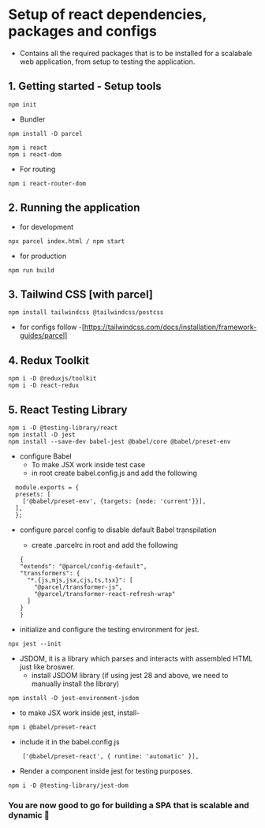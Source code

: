 # Setup of react dependencies, packages and configs

- Contains all the required packages that is to be installed for a scalabale web application, from setup to testing the application.

## 1.  Getting started - Setup tools
```
npm init
```
   - Bundler
```
npm install -D parcel
```
```                    
npm i react
npm i react-dom
```
  - For routing
```
npm i react-router-dom
```
              
## 2. Running the application
  - for development
```
npx parcel index.html / npm start
```
  - for production
```
npm run build                           
```

## 3. Tailwind CSS [with parcel]
```
npm install tailwindcss @tailwindcss/postcss
```
  -  for configs follow -[https://tailwindcss.com/docs/installation/framework-guides/parcel]

## 4. Redux Toolkit
```
npm i -D @reduxjs/toolkit
npm i -D react-redux
```

## 5. React Testing Library
```
npm i -D @testing-library/react
npm install -D jest
npm install --save-dev babel-jest @babel/core @babel/preset-env
  ```
- configure Babel
  - To make JSX work inside test case
  - in root create babel.config.js and add the following

```
  module.exports = {
  presets: [
    ['@babel/preset-env', {targets: {node: 'current'}}],
  ],
  };
  ```

- configure parcel config to disable default Babel transpilation
    - create .parcelrc in root and add the following
      
  ```
  {
  "extends": "@parcel/config-default",
  "transformers": {
    "*.{js,mjs,jsx,cjs,ts,tsx}": [
      "@parcel/transformer-js",
      "@parcel/transformer-react-refresh-wrap"
    ]
  }
  }
  ```

- initialize and configure the testing environment for jest.
```
npx jest --init
```

- JSDOM, it is a library which parses and interacts with assembled HTML just like broswer.
  - install JSDOM library (if using jest 28 and above, we need to manually install the library)
```
npm install -D jest-environment-jsdom
```

- to make JSX work inside jest, install-
```
npm i @babel/preset-react
```
- include it in the babel.config.js
```
    ['@babel/preset-react', { runtime: 'automatic' }],
```


- Render a component inside jest for testing purposes.
```
npm i -D @testing-library/jest-dom
```


### You are now good to go for building a SPA that is scalable and dynamic 🚀
